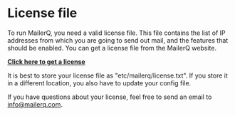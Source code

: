 # License file

To run MailerQ, you need a valid license file. This file contains the list
of IP addresses from which you are going to send out mail, and the features
that should be enabled. You can get a license file from the MailerQ website.

**[Click here to get a license](/product/license)**

It is best to store your license file as "etc/mailerq/license.txt". If you
store it in a different location, you also have to update your config file.

If you have questions about your license, feel free to send an email to 
[info@mailerq.com](mailto:info@mailerq.com).
